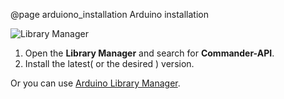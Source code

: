 @page arduiono_installation Arduino installation

![Library Manager](library_install.png)

1. Open the __Library Manager__ and search for __Commander-API__.
2. Install the latest( or the desired ) version.

Or you can use [Arduino Library Manager](https://www.arduinolibraries.info/libraries/commander-api).
